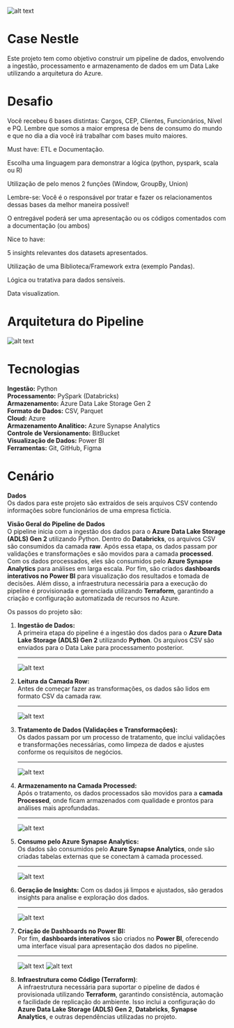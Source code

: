 ![alt text](IMG/nestle.jpg)
# Case Nestle
Este projeto tem como objetivo construir um pipeline de dados, envolvendo a ingestão, processamento e armazenamento de dados em um Data Lake utilizando a arquitetura do Azure.

# Desafio
Você recebeu 6 bases distintas: Cargos, CEP, Clientes, Funcionários, Nível e PQ.
Lembre que somos a maior empresa de bens de consumo do mundo e que no dia a dia
você irá trabalhar com bases muito maiores.

Must have: ETL e Documentação.

Escolha uma linguagem para demonstrar a lógica (python, pyspark, scala ou R)

Utilização de pelo menos 2 funções (Window, GroupBy, Union)

Lembre-se: Você é o responsável por tratar e fazer os relacionamentos dessas bases da melhor
maneira possível!

O entregável poderá ser uma apresentação ou os códigos comentados com a documentação (ou
ambos)

Nice to have:

5 insights relevantes dos datasets apresentados.

Utilização de uma Biblioteca/Framework extra (exemplo Pandas).

Lógica ou tratativa para dados sensíveis.

Data visualization.

# Arquitetura do Pipeline

![alt text](img/pipeline.JPG)

# Tecnologias

**Ingestão:** Python  
**Processamento:** PySpark (Databricks)  
**Armazenamento:** Azure Data Lake Storage Gen 2  
**Formato de Dados:** CSV, Parquet  
**Cloud:** Azure  
**Armazenamento Analitico:** Azure Synapse Analytics  
**Controle de Versionamento:** BitBucket  
**Visualização de Dados:** Power BI  
**Ferramentas:** Git, GitHub, Figma  

# Cenário

**Dados**  
Os dados para este projeto são extraídos de seis arquivos CSV contendo informações sobre funcionários de uma empresa fictícia. 

**Visão Geral do Pipeline de Dados**  
O pipeline inicia com a ingestão dos dados para o **Azure Data Lake Storage (ADLS) Gen 2** utilizando Python. Dentro do **Databricks**, os arquivos CSV são consumidos da camada **raw**. Após essa etapa, os dados passam por validações e transformações e são movidos para a camada **processed**. Com os dados processados, eles são consumidos pelo **Azure Synapse Analytics** para análises em larga escala. Por fim, são criados **dashboards interativos no Power BI** para visualização dos resultados e tomada de decisões. Além disso, a infraestrutura necessária para a execução do pipeline é provisionada e gerenciada utilizando **Terraform**, garantindo a criação e configuração automatizada de recursos no Azure.

Os passos do projeto são:

1. **Ingestão de Dados:**  
    A primeira etapa do pipeline é a ingestão dos dados para o **Azure Data Lake Storage (ADLS) Gen 2** utilizando **Python**. Os arquivos CSV são enviados para o Data Lake para processamento posterior.

    ---
    ![alt text](IMG/upload_python.JPG)
2. **Leitura da Camada Row:**  
    Antes de começar fazer as transformações, os dados são lidos em formato CSV da camada raw.

    ---
    ![alt text](IMG/adls.JPG)
3. **Tratamento de Dados (Validações e Transformações):**  
    Os dados passam por um processo de tratamento, que inclui validações e transformações necessárias, como limpeza de dados e ajustes conforme os requisitos de negócios.
    
    ---
    ![alt text](IMG/databricks.JPG)
4. **Armazenamento na Camada Processed:**  
    Após o tratamento, os dados processados são movidos para a **camada Processed**, onde ficam armazenados com qualidade e prontos para análises mais aprofundadas.
    
    ---
    ![alt text](IMG/processed.JPG)
5. **Consumo pelo Azure Synapse Analytics:**  
    Os dados são consumidos pelo **Azure Synapse Analytics**, onde são criadas tabelas externas que se conectam à camada processed.
    
    ---
    ![alt text](IMG/image.png)
6. **Geração de Insights:**
	Com os dados já limpos e ajustados, são gerados insights para analise e exploração dos dados.

    ---
    ![alt text](IMG/query.JPG)
7. **Criação de Dashboards no Power BI:**  
    Por fim, **dashboards interativos** são criados no **Power BI**, oferecendo uma interface visual para apresentação dos dados no pipeline.

    ---
    ![alt text](IMG/intro.jpg)
    ![alt text](IMG/dashboard.JPG)
8. **Infraestrutura como Código (Terraform)**:  
	A infraestrutura necessária para suportar o pipeline de dados é provisionada utilizando **Terraform**, garantindo consistência, automação e facilidade de replicação do ambiente. Isso inclui a configuração do **Azure Data Lake Storage (ADLS) Gen 2**, **Databricks**, **Synapse Analytics**, e outras dependências utilizadas no projeto.
